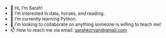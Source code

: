 - 👋 Hi, I’m Sarah!
- 👀 I’m interested in data, horses, and reading.
- 🌱 I’m currently learning Python. 
- 💞️ I’m looking to collaborate on anything someone is willing to teach me!
- 📫 How to reach me via email: sarahkcryan@gmail.com

<!---
Sarah-kc/Sarah-kc is a ✨ special ✨ repository because its `README.md` (this file) appears on your GitHub profile.
You can click the Preview link to take a look at your changes.
--->
